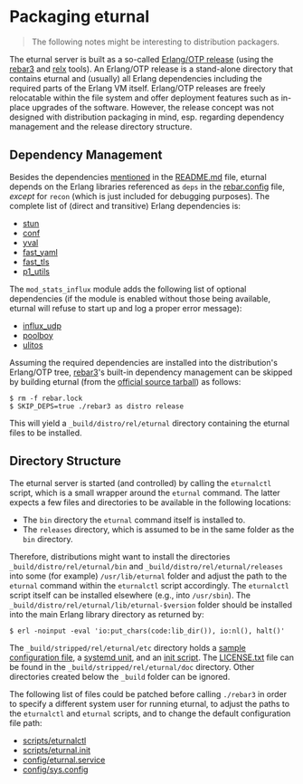 Packaging eturnal
=================

> The following notes might be interesting to distribution packagers.

The eturnal server is built as a so-called [Erlang/OTP release][1] (using the
[rebar3][2] and [relx][3] tools). An Erlang/OTP release is a stand-alone
directory that contains eturnal and (usually) all Erlang dependencies including
the required parts of the Erlang VM itself. Erlang/OTP releases are freely
relocatable within the file system and offer deployment features such as
in-place upgrades of the software. However, the release concept was not designed
with distribution packaging in mind, esp. regarding dependency management and
the release directory structure.

Dependency Management
---------------------

Besides the dependencies [mentioned][4] in the [README.md][5] file, eturnal
depends on the Erlang libraries referenced as `deps` in the [rebar.config][6]
file, _except_ for `recon` (which is just included for debugging purposes). The
complete list of (direct and transitive) Erlang dependencies is:

- [stun](https://github.com/processone/stun)
- [conf](https://github.com/processone/conf)
- [yval](https://github.com/processone/yval)
- [fast\_yaml](https://github.com/processone/fast_yaml)
- [fast\_tls](https://github.com/processone/fast_tls)
- [p1\_utils](https://github.com/processone/p1_utils)

The `mod_stats_influx` module adds the following list of optional dependencies
(if the module is enabled without those being available, eturnal will refuse to
start up and log a proper error message):

- [influx\_udp](https://github.com/weiss/influx_udp)
- [poolboy](https://github.com/devinus/poolboy)
- [ulitos](https://github.com/palkan/ulitos)

Assuming the required dependencies are installed into the distribution's
Erlang/OTP tree, [rebar3][2]'s built-in dependency management can be skipped by
building eturnal (from the [official source tarball][7]) as follows:

    $ rm -f rebar.lock
    $ SKIP_DEPS=true ./rebar3 as distro release

This will yield a `_build/distro/rel/eturnal` directory containing the eturnal
files to be installed.

Directory Structure
-------------------

The eturnal server is started (and controlled) by calling the `eturnalctl`
script, which is a small wrapper around the `eturnal` command. The latter
expects a few files and directories to be available in the following locations:

- The `bin` directory the `eturnal` command itself is installed to.
- The `releases` directory, which is assumed to be in the same folder as the
  `bin` directory.

Therefore, distributions might want to install the directories
`_build/distro/rel/eturnal/bin` and `_build/distro/rel/eturnal/releases` into
some (for example) `/usr/lib/eturnal` folder and adjust the path to the
`eturnal` command within the `eturnalctl` script accordingly. The `eturnalctl`
script itself can be installed elsewhere (e.g., into `/usr/sbin`). The
`_build/distro/rel/eturnal/lib/eturnal-$version` folder should be installed into
the main Erlang library directory as returned by:

    $ erl -noinput -eval 'io:put_chars(code:lib_dir()), io:nl(), halt()'

The `_build/stripped/rel/eturnal/etc` directory holds a [sample configuration
file][9], a [systemd unit][10], and an [init script][11]. The [LICENSE.txt][12]
file can be found in the `_build/stripped/rel/eturnal/doc` directory. Other
directories created below the `_build` folder can be ignored.

The following list of files could be patched before calling `./rebar3` in order
to specify a different system user for running eturnal, to adjust the paths to
the `eturnalctl` and `eturnal` scripts, and to change the default configuration
file path:

- [scripts/eturnalctl][8]
- [scripts/eturnal.init][11]
- [config/eturnal.service][10]
- [config/sys.config][13]

 [1]: https://erlang.org/doc/design_principles/release_structure.html
 [2]: https://www.rebar3.org
 [3]: https://erlware.github.io/relx/
 [4]: https://github.com/processone/eturnal/blob/master/README.md#requirements
 [5]: https://github.com/processone/eturnal/blob/master/README.md
 [6]: https://github.com/processone/eturnal/blob/master/rebar.config
 [7]: https://eturnal.net/download/
 [8]: https://github.com/processone/eturnal/blob/master/scripts/eturnalctl
 [9]: https://github.com/processone/eturnal/blob/master/config/eturnal.yml
[10]: https://github.com/processone/eturnal/blob/master/config/eturnal.service
[11]: https://github.com/processone/eturnal/blob/master/scripts/eturnal.init
[12]: https://github.com/processone/eturnal/blob/master/LICENSE
[13]: https://github.com/processone/eturnal/blob/master/config/sys.config
